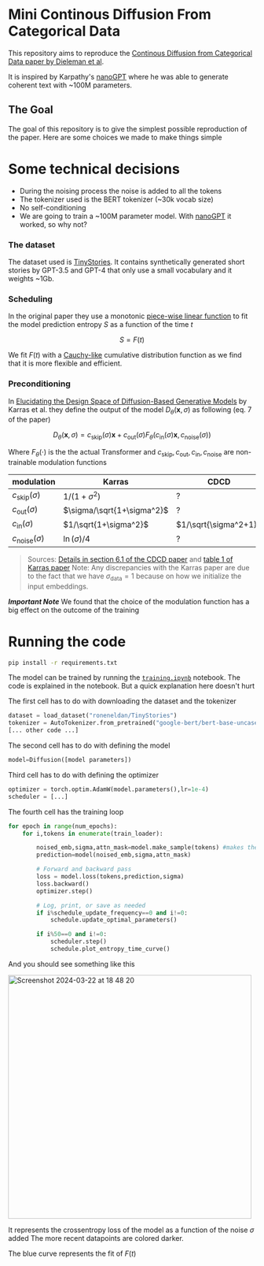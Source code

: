 # Mini Continous Diffusion From Categorical Data

This repository aims to reproduce the [Continous Diffusion from Categorical Data paper by Dieleman et al](https://arxiv.org/pdf/2211.15089.pdf).

It is inspired by Karpathy's [nanoGPT](https://github.com/karpathy/nanoGPT) where he was able to generate coherent text with ~100M parameters.

## The Goal

The goal of this repository is to give the simplest possible reproduction of the paper. Here are some choices we made to make things simple

# Some technical decisions

- During the noising process the noise is added to all the tokens
- The tokenizer used is the BERT tokenizer (~30k vocab size)
- No self-conditioning
- We are going to train a ~100M parameter model. With [nanoGPT](https://github.com/karpathy/nanoGPT) it worked, so why not?

### The dataset
The dataset used is [TinyStories](https://huggingface.co/datasets/roneneldan/TinyStories). It contains synthetically generated short stories by GPT-3.5 and GPT-4 that only use a small vocabulary and it weights ~1Gb.


### Scheduling
In the original paper they use a monotonic [piece-wise linear function](https://en.wikipedia.org/wiki/Piecewise_linear_function) to fit the model prediction entropy $S$ as a function of the time $t$

$$S=F(t)$$

We fit $F(t)$ with a [Cauchy-like](https://en.wikipedia.org/wiki/Cauchy_distribution) cumulative distribution function as we find that it is more flexible and efficient.


### Preconditioning

In [Elucidating the Design Space of Diffusion-Based Generative Models](https://arxiv.org/pdf/2206.00364.pdf) by Karras et al. they define the output of the model $D_\theta(\boldsymbol x,\sigma)$ as following (eq. 7 of the paper)

$$D_\theta(\boldsymbol x,\sigma)=c_\textrm{skip}(\sigma)\boldsymbol x + c_\textrm{out}(\sigma)F_\theta(c_\textrm{in}(\sigma)\boldsymbol x,c_\textrm{noise}(\sigma))$$

Where $F_\theta(\cdot)$ is the the actual Transformer and $c_\textrm{skip},c_\textrm{out},c_\textrm{in},c_\textrm{noise}$ are non-trainable modulation functions

|modulation   |Karras   |CDCD   |ours   |
|---|---|---|---|
|$c_\textrm{skip}(\sigma)$   |  $1/ (1+\sigma^2)$| ?  | $\tanh(1-\sigma)$  |
|$c_\textrm{out}(\sigma)$  |  $\sigma/\sqrt{1+\sigma^2}$ | ?  | $\tanh(\sigma)$  |
|$c_\textrm{in}(\sigma)$   | $1/\sqrt{1+\sigma^2}$  | $1/\sqrt{\sigma^2+1}$  |$1/\sqrt{\sigma^2+1}$   |
|$c_\textrm{noise}(\sigma)$   | $\ln(\sigma)/4$  | ?  | 1  |
> Sources: [Details in section 6.1 of the CDCD paper](https://arxiv.org/pdf/2211.15089.pdf) and [table 1 of Karras paper](https://arxiv.org/pdf/2206.00364.pdf)
> Note: Any discrepancies with the Karras paper are due to the fact that we have $\sigma_\textrm{data}=1$ because on how we initialize the input embeddings.

**_Important Note_**
We found that the choice of the modulation function has a big effect on the outcome of the training

# Running the code
```bash
pip install -r requirements.txt
```

The model can be trained by running the [`training.ipynb`]([url](https://github.com/markov-bio/cdcd/blob/master/training.ipynb)https://github.com/markov-bio/cdcd/blob/master/training.ipynb) notebook. The code is explained in the notebook. But a quick explanation here doesn't hurt

The first cell has to do with downloading the dataset and the tokenizer
```python
dataset = load_dataset("roneneldan/TinyStories")
tokenizer = AutoTokenizer.from_pretrained("google-bert/bert-base-uncased")  # or any suitable tokenizer
[... other code ...]
```

The second cell has to do with defining the model
```python
model=Diffusion([model parameters])
```

Third cell has to do with defining the optimizer
```python
optimizer = torch.optim.AdamW(model.parameters(),lr=1e-4)
scheduler = [...]
```

The fourth cell has the training loop
```python
for epoch in range(num_epochs):  
    for i,tokens in enumerate(train_loader):

        noised_emb,sigma,attn_mask=model.make_sample(tokens) #makes the noised embeddings
        prediction=model(noised_emb,sigma,attn_mask)

        # Forward and backward pass
        loss = model.loss(tokens,prediction,sigma)
        loss.backward()
        optimizer.step()

        # Log, print, or save as needed
        if i%schedule_update_frequency==0 and i!=0:
            schedule.update_optimal_parameters()

        if i%50==0 and i!=0:
            scheduler.step()
            schedule.plot_entropy_time_curve()
```
And you should see something like this

<img width="495" alt="Screenshot 2024-03-22 at 18 48 20" src="https://github.com/markov-bio/cdcd/assets/47751420/34d23870-40b2-42c9-b36b-533785a830ec">

It represents the crossentropy loss of the model as a function of the noise $\sigma$ added 
The more recent datapoints are colored darker.

The blue curve represents the fit of $F(t)$
